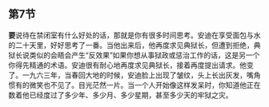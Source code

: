 ## 第7节

<strong>要</strong>说待在禁闭室有什么好处的话，那就是你有很多时间思考。安迪在享受面包与水的二十天里，好好思考了一番。当他出来后，他再度求见典狱长，但遭到拒绝，典狱长说类似的会晤会产生“反效果”如果你想从事狱政或惩治工作的话，这是另一个你得先精通的术语。安迪很有耐心地再度求见典狱长，接着再度提出请求。他变了。一九六三年，当春回大地的时候，安迪脸上出现了皱纹，头上长出灰发，嘴角惯有的微笑也不见了。目光茫然一片。当一个人开始像这样发呆时，你知道他正在数着他已经度过了多少年、多少月、多少星期，甚至多少天的牢狱之灾。